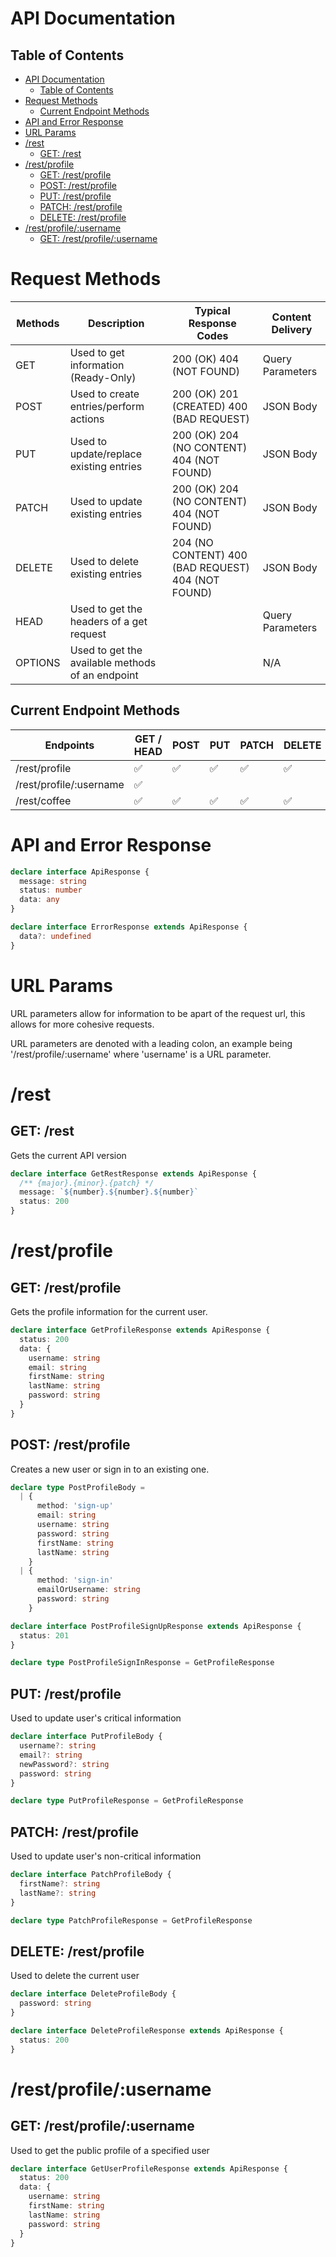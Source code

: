 # API Documentation

## Table of Contents

- [API Documentation](#api-documentation)
  - [Table of Contents](#table-of-contents)
- [Request Methods](#request-methods)
  - [Current Endpoint Methods](#current-endpoint-methods)
- [API and Error Response](#api-and-error-response)
- [URL Params](#url-params)
- [/rest](#rest)
  - [GET: /rest](#get-rest)
- [/rest/profile](#restprofile)
  - [GET: /rest/profile](#get-restprofile)
  - [POST: /rest/profile](#post-restprofile)
  - [PUT: /rest/profile](#put-restprofile)
  - [PATCH: /rest/profile](#patch-restprofile)
  - [DELETE: /rest/profile](#delete-restprofile)
- [/rest/profile/:username](#restprofileusername)
  - [GET: /rest/profile/:username](#get-restprofileusername)

# Request Methods

| Methods | Description                                      | Typical Response Codes                             | Content Delivery |
| ------- | ------------------------------------------------ | -------------------------------------------------- | ---------------- |
| GET     | Used to get information (Ready-Only)             | 200 (OK) 404 (NOT FOUND)                           | Query Parameters |
| POST    | Used to create entries/perform actions           | 200 (OK) 201 (CREATED) 400 (BAD REQUEST)           | JSON Body        |
| PUT     | Used to update/replace existing entries          | 200 (OK) 204 (NO CONTENT) 404 (NOT FOUND)          | JSON Body        |
| PATCH   | Used to update existing entries                  | 200 (OK) 204 (NO CONTENT) 404 (NOT FOUND)          | JSON Body        |
| DELETE  | Used to delete existing entries                  | 204 (NO CONTENT) 400 (BAD REQUEST) 404 (NOT FOUND) | JSON Body        |
| HEAD    | Used to get the headers of a get request         |                                                    | Query Parameters |
| OPTIONS | Used to get the available methods of an endpoint |                                                    | N/A              |

## Current Endpoint Methods

| Endpoints               | GET / HEAD | POST | PUT | PATCH | DELETE | OPTIONS |
| ----------------------- | ---------- | ---- | --- | ----- | ------ | ------- |
| /rest/profile           | ✅         | ✅   | ✅  | ✅    | ✅     | ✅      |
| /rest/profile/:username | ✅         |      |     |       |        | ✅      |
| /rest/coffee            | ✅         | ✅   | ✅  | ✅    | ✅     | ✅      |

# API and Error Response

```ts
declare interface ApiResponse {
  message: string
  status: number
  data: any
}

declare interface ErrorResponse extends ApiResponse {
  data?: undefined
}
```

# URL Params

URL parameters allow for information to be apart of the request url,
this allows for more cohesive requests.

URL parameters are denoted with a leading colon,
an example being '/rest/profile/:username' where 'username' is a URL parameter.

# /rest

## GET: /rest

Gets the current API version

```ts
declare interface GetRestResponse extends ApiResponse {
  /** {major}.{minor}.{patch} */
  message: `${number}.${number}.${number}`
  status: 200
}
```

# /rest/profile

## GET: /rest/profile

Gets the profile information for the current user.

```ts
declare interface GetProfileResponse extends ApiResponse {
  status: 200
  data: {
    username: string
    email: string
    firstName: string
    lastName: string
    password: string
  }
}
```

## POST: /rest/profile

Creates a new user or sign in to an existing one.

```ts
declare type PostProfileBody =
  | {
      method: 'sign-up'
      email: string
      username: string
      password: string
      firstName: string
      lastName: string
    }
  | {
      method: 'sign-in'
      emailOrUsername: string
      password: string
    }

declare interface PostProfileSignUpResponse extends ApiResponse {
  status: 201
}

declare type PostProfileSignInResponse = GetProfileResponse
```

## PUT: /rest/profile

Used to update user's critical information

```ts
declare interface PutProfileBody {
  username?: string
  email?: string
  newPassword?: string
  password: string
}

declare type PutProfileResponse = GetProfileResponse
```

## PATCH: /rest/profile

Used to update user's non-critical information

```ts
declare interface PatchProfileBody {
  firstName?: string
  lastName?: string
}

declare type PatchProfileResponse = GetProfileResponse
```

## DELETE: /rest/profile

Used to delete the current user

```ts
declare interface DeleteProfileBody {
  password: string
}

declare interface DeleteProfileResponse extends ApiResponse {
  status: 200
}
```

# /rest/profile/:username

## GET: /rest/profile/:username

Used to get the public profile of a specified user

```ts
declare interface GetUserProfileResponse extends ApiResponse {
  status: 200
  data: {
    username: string
    firstName: string
    lastName: string
    password: string
  }
}
```
